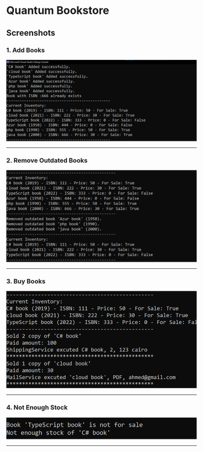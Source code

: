 # Quantum Bookstore

##  Screenshots

### 1. Add Books  
![Add Books](assets/Add_books.png)  

---

### 2. Remove Outdated Books  
![Remove Outdated](assets/Remove_outdated.png)  

---

### 3. Buy Books  
![Buy](assets/Buy.png)  

---

### 4. Not Enough Stock  
![Not Enough](assets/Not_enough.png)  

---
